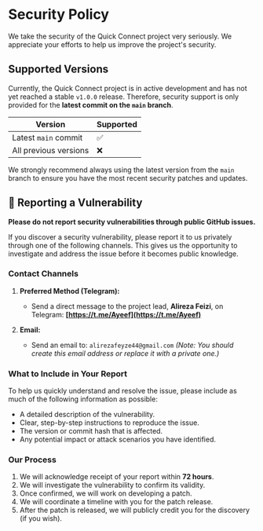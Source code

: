 # Security Policy

We take the security of the Quick Connect project very seriously. We appreciate your efforts to help us improve the project's security.

## Supported Versions

Currently, the Quick Connect project is in active development and has not yet reached a stable `v1.0.0` release. Therefore, security support is only provided for the **latest commit on the `main` branch**.

| Version | Supported |
| --- | --- |
| Latest `main` commit | :white_check_mark: |
| All previous versions | :x: |

We strongly recommend always using the latest version from the `main` branch to ensure you have the most recent security patches and updates.

## 🚨 Reporting a Vulnerability

**Please do not report security vulnerabilities through public GitHub issues.**

If you discover a security vulnerability, please report it to us privately through one of the following channels. This gives us the opportunity to investigate and address the issue before it becomes public knowledge.

### Contact Channels

1.  **Preferred Method (Telegram):**
    * Send a direct message to the project lead, **Alireza Feizi**, on Telegram: **[https://t.me/Ayeef](https://t.me/Ayeef)**

2.  **Email:**
    * Send an email to: `alirezafeyze44@gmail.com` *(Note: You should create this email address or replace it with a private one.)*

### What to Include in Your Report

To help us quickly understand and resolve the issue, please include as much of the following information as possible:

* A detailed description of the vulnerability.
* Clear, step-by-step instructions to reproduce the issue.
* The version or commit hash that is affected.
* Any potential impact or attack scenarios you have identified.

### Our Process

1.  We will acknowledge receipt of your report within **72 hours**.
2.  We will investigate the vulnerability to confirm its validity.
3.  Once confirmed, we will work on developing a patch.
4.  We will coordinate a timeline with you for the patch release.
5.  After the patch is released, we will publicly credit you for the discovery (if you wish).
